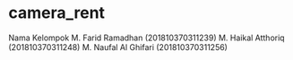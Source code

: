 # camera_rent
Nama Kelompok
 M. Farid Ramadhan      (201810370311239)
 M. Haikal Atthoriq     (201810370311248)
 M. Naufal Al Ghifari   (201810370311256)
